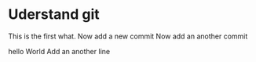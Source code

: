 # Uderstand git

This is the first what.
Now add a new commit
Now add an another commit


hello World
Add an another line
